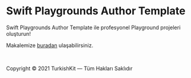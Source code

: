 # Swift Playgrounds Author Template
Swift Playgrounds Author Template ile profesyonel Playground projeleri oluşturun!

Makalemize [buradan](https://medium.com/p/6e80f4c565b8/) ulaşabilirsiniz.

&nbsp;

Copyright © 2021 TurkishKit — Tüm Hakları Saklıdır
